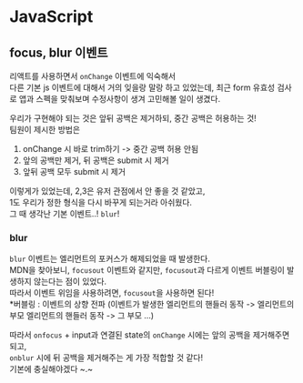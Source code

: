 # JavaScript
## focus, blur 이벤트
리액트를 사용하면서 `onChange` 이벤트에 익숙해서  
다른 기본 js 이벤트에 대해서 거의 잊을랑 말랑 하고 있었는데, 최근 form 유효성 검사로 앱과 스펙을 맞춰보며 수정사항이 생겨 고민해볼 일이 생겼다.  

우리가 구현해야 되는 것은 앞뒤 공백은 제거하되, 중간 공백은 허용하는 것!  
팀원이 제시한 방법은  
1. onChange 시 바로 trim하기 -> 중간 공백 허용 안됨  
2. 앞의 공백만 제거, 뒤 공백은 submit 시 제거  
3. 앞뒤 공백 모두 submit 시 제거  
  
이렇게가 있었는데, 2,3은 유저 관점에서 안 좋을 것 같았고,  
1도 우리가 정한 형식을 다시 바꾸게 되는거라 아쉬웠다.  
그 때 생각난 기본 이벤트..! `blur`!  

### blur
`blur` 이벤트는 엘리먼트의 포커스가 해제되었을 때 발생한다.  
MDN을 찾아보니, `focusout` 이벤트와 같지만, `focusout`과 다르게 이벤트 버블링이 발생하지 않는다는 점이 있었다.  
따라서 이벤트 위임을 사용하려면, `focusout`을 사용하면 된다!  
*버블링 : 이벤트의 상향 전파 (이벤트가 발생한 엘리먼트의 핸들러 동작 -> 엘리먼트의 부모 엘리먼트의 핸들러 동작 -> 그 부모 ...)

따라서 `onfocus` + input과 연결된 state의 `onChange` 시에는 앞의 공백을 제거해주면 되고,  
`onblur` 시에 뒤 공백을 제거해주는 게 가장 적합할 것 같다!  
기본에 충실해야겠다 ~.~  